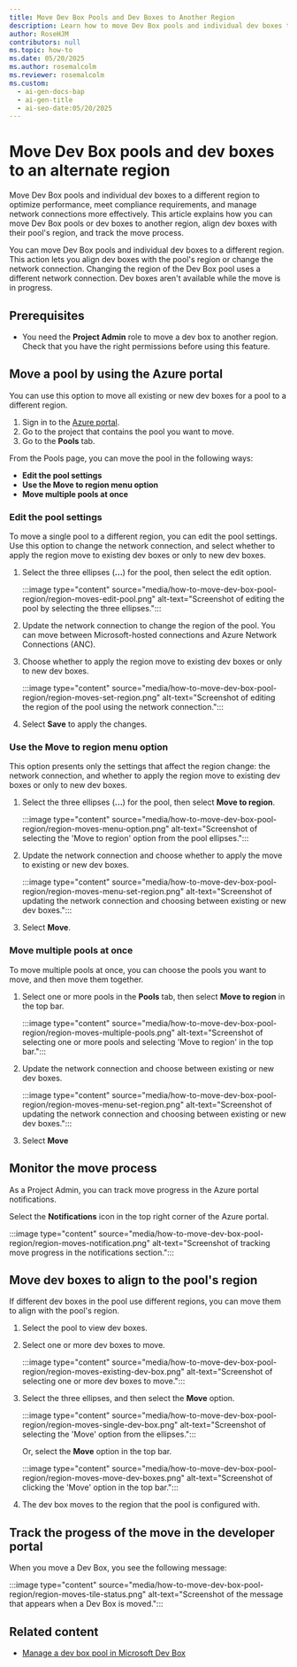 ```yaml
---
title: Move Dev Box Pools and Dev Boxes to Another Region
description: Learn how to move Dev Box pools and individual dev boxes to a different region, align dev boxes with pool regions, and manage network connections in Microsoft Dev Box.
author: RoseHJM
contributors: null
ms.topic: how-to
ms.date: 05/20/2025
ms.author: rosemalcolm
ms.reviewer: rosemalcolm
ms.custom:
  - ai-gen-docs-bap
  - ai-gen-title
  - ai-seo-date:05/20/2025
---
```


# Move Dev Box pools and dev boxes to an alternate region

Move Dev Box pools and individual dev boxes to a different region to optimize performance, meet compliance requirements, and manage network connections more effectively. This article explains how you can move Dev Box pools or dev boxes to another region, align dev boxes with their pool's region, and track the move process.

You can move Dev Box pools and individual dev boxes to a different region. This action lets you align dev boxes with the pool's region or change the network connection. Changing the region of the Dev Box pool uses a different network connection. Dev boxes aren't available while the move is in progress.

## Prerequisites
- You need the **Project Admin** role to move a dev box to another region. Check that you have the right permissions before using this feature.

## Move a pool by using the Azure portal

You can use this option to move all existing or new dev boxes for a pool to a different region.

1. Sign in to the [Azure portal](https://portal.azure.com).
1. Go to the project that contains the pool you want to move.
1. Go to the **Pools** tab.

From the Pools page, you can move the pool in the following ways:
- **Edit the pool settings**
- **Use the Move to region menu option**
- **Move multiple pools at once**

### Edit the pool settings

To move a single pool to a different region, you can edit the pool settings. Use this option to change the network connection, and select whether to apply the region move to existing dev boxes or only to new dev boxes.

1. Select the three ellipses (**...**) for the pool, then select the edit option.
  
   :::image type="content" source="media/how-to-move-dev-box-pool-region/region-moves-edit-pool.png" alt-text="Screenshot of editing the pool by selecting the three ellipses.":::

1. Update the network connection to change the region of the pool. You can move between Microsoft-hosted connections and Azure Network Connections (ANC).

1. Choose whether to apply the region move to existing dev boxes or only to new dev boxes.
  
   :::image type="content" source="media/how-to-move-dev-box-pool-region/region-moves-set-region.png" alt-text="Screenshot of editing the region of the pool using the network connection.":::

1. Select **Save** to apply the changes.

### Use the **Move to region** menu option
This option presents only the settings that affect the region change: the network connection, and whether to apply the region move to existing dev boxes or only to new dev boxes.

1. Select the three ellipses (**...**) for the pool, then select **Move to region**.
  
   :::image type="content" source="media/how-to-move-dev-box-pool-region/region-moves-menu-option.png" alt-text="Screenshot of selecting the 'Move to region' option from the pool ellipses.":::

1. Update the network connection and choose whether to apply the move to existing or new dev boxes.
  
   :::image type="content" source="media/how-to-move-dev-box-pool-region/region-moves-menu-set-region.png" alt-text="Screenshot of updating the network connection and choosing between existing or new dev boxes.":::
  
1. Select **Move**.

### Move multiple pools at once
To move multiple pools at once, you can choose the pools you want to move, and then move them together. 

1. Select one or more pools in the **Pools** tab, then select **Move to region** in the top bar.

   :::image type="content" source="media/how-to-move-dev-box-pool-region/region-moves-multiple-pools.png" alt-text="Screenshot of selecting one or more pools and selecting 'Move to region' in the top bar.":::

1. Update the network connection and choose between existing or new dev boxes.

    :::image type="content" source="media/how-to-move-dev-box-pool-region/region-moves-menu-set-region.png" alt-text="Screenshot of updating the network connection and choosing between existing or new dev boxes.":::

1. Select **Move**

## Monitor the move process
As a Project Admin, you can track move progress in the Azure portal notifications.

Select the **Notifications** icon in the top right corner of the Azure portal.
  
   :::image type="content" source="media/how-to-move-dev-box-pool-region/region-moves-notification.png" alt-text="Screenshot of tracking move progress in the notifications section.":::

## Move dev boxes to align to the pool's region

If different dev boxes in the pool use different regions, you can move them to align with the pool's region.  

1. Select the pool to view dev boxes.

1. Select one or more dev boxes to move.
  
   :::image type="content" source="media/how-to-move-dev-box-pool-region/region-moves-existing-dev-box.png" alt-text="Screenshot of selecting one or more dev boxes to move.":::
  
1. Select the three ellipses, and then select the **Move** option.

   :::image type="content" source="media/how-to-move-dev-box-pool-region/region-moves-single-dev-box.png" alt-text="Screenshot of selecting the 'Move' option from the ellipses.":::

   Or, select the **Move** option in the top bar.
 
   :::image type="content" source="media/how-to-move-dev-box-pool-region/region-moves-move-dev-boxes.png" alt-text="Screenshot of clicking the 'Move' option in the top bar.":::
  
1. The dev box moves to the region that the pool is configured with.

## Track the progess of the move in the developer portal

When you move a Dev Box, you see the following message:
  
   :::image type="content" source="media/how-to-move-dev-box-pool-region/region-moves-tile-status.png" alt-text="Screenshot of the message that appears when a Dev Box is moved.":::

## Related content

- [Manage a dev box pool in Microsoft Dev Box](how-to-manage-dev-box-pools.md)
